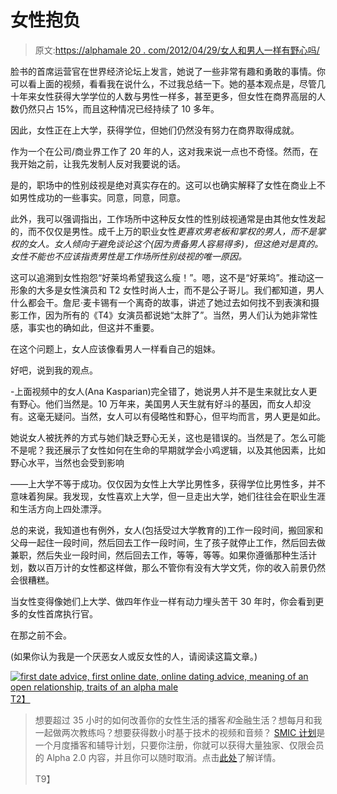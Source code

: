 # 女性抱负

> 原文:[https://alphamale 20 . com/2012/04/29/女人和男人一样有野心吗/](https://alphamale20.com/2012/04/29/do-women-have-as-much-ambition-as-men/)

脸书的首席运营官在世界经济论坛上发言，她说了一些非常有趣和勇敢的事情。你可以看上面的视频，看看我在说什么，不过我总结一下。她的基本观点是，尽管几十年来女性获得大学学位的人数与男性一样多，甚至更多，但女性在商界高层的人数仍然只占 15%，而且这种情况已经持续了 10 多年。

因此，女性正在上大学，获得学位，但她们仍然没有努力在商界取得成就。

作为一个在公司/商业界工作了 20 年的人，这对我来说一点也不奇怪。然而，在我开始之前，让我先发制人反对我要说的话。

是的，职场中的性别歧视是绝对真实存在的。这可以也确实解释了女性在商业上不如男性成功的一些事实。同意，同意，同意。

此外，我可以强调指出，工作场所中这种反女性的性别歧视通常是由其他女性发起的，而不仅仅是男性。成千上万的职业女性*更喜欢男老板和掌权的男人，而不是掌权的女人。女人倾向于避免谈论这个(因为责备男人容易得多)，但这绝对是真的。女性不能也不应该指责男性是工作场所性别歧视的唯一原因。*

这可以追溯到女性抱怨“好莱坞希望我这么瘦！”。嗯，这不是“好莱坞”。推动这一形象的大多是女性演员和 T2 女性时尚人士，而不是公子哥儿。我们都知道，男人什么都会干。詹尼·麦卡锡有一个离奇的故事，讲述了她过去如何找不到表演和摄影工作，因为所有的《T4》女演员都说她“太胖了”。当然，男人们认为她非常性感，事实也的确如此，但这并不重要。

在这个问题上，女人应该像看男人一样看自己的姐妹。

好吧，说到我的观点。

-上面视频中的女人(Ana Kasparian)完全错了，她说男人并不是生来就比女人更有野心。他们当然是。10 万年来，美国男人天生就有好斗的基因，而女人却没有。这毫无疑问。当然，女人可以有侵略性和野心，但平均而言，男人更是如此。

她说女人被抚养的方式与她们缺乏野心无关，这也是错误的。当然是了。怎么可能不是呢？我还展示了女性如何在生命的早期就学会小鸡逻辑，以及其他因素，比如野心水平，当然也会受到影响

——上大学不等于成功。仅仅因为女性上大学比男性多，获得学位比男性多，并不意味着狗屎。我发现，女性喜欢上大学，但一旦走出大学，她们往往会在职业生涯和生活方向上四处漂浮。

总的来说，我知道也有例外，女人(包括受过大学教育的)工作一段时间，搬回家和父母一起住一段时间，然后回去工作一段时间，生了孩子就停止工作，然后回去做兼职，然后失业一段时间，然后回去工作，等等，等等。如果你遵循那种生活计划，数以百万计的女性都这样做，那么不管你有没有大学文凭，你的收入前景仍然会很糟糕。

当女性变得像她们上大学、做四年作业一样有动力埋头苦干 30 年时，你会看到更多的女性首席执行官。

在那之前不会。

(如果你认为我是一个厌恶女人或反女性的人，请阅读这篇文章。)

[![first date advice, first online date, online dating advice, meaning of an open relationship, traits of an alpha male](../Images/766a6679b169f11c7aedcbfec8a66592.png "first date advice, first online date, online dating advice, meaning of an open relationship, traits of an alpha male")T2】](http://www.sovereignmaninnercircle.com/)

> 想要超过 35 小时的如何改善你的女性生活的播客*和*金融生活？想每月和我一起做两次教练吗？想要获得数小时基于技术的视频和音频？ [SMIC 计划](https://alphamale20.kartra.com/page/vIL17)是一个月度播客和辅导计划，只要你注册，你就可以获得大量独家、仅限会员的 Alpha 2.0 内容，并且你可以随时取消。点击[此处](https://alphamale20.kartra.com/page/vIL17)了解详情。
> 
> T9】